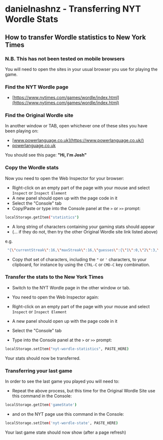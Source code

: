 # danielnashnz - Transferring NYT Wordle Stats

## How to transfer Wordle statistics to New York Times
### N.B. This has not been tested on mobile browsers
You will need to open the sites in your usual browser you use for playing the game.

### Find the NYT Wordle page

* [https://www.nytimes.com/games/wordle/index.html](https://www.nytimes.com/games/wordle/index.html)

### Find the Original Wordle site

In another window or TAB, open whichever one of these sites you have been playing on:

  * [www.powerlanguage.co.uk](https://www.powerlanguage.co.uk/)
  * [powerlanguage.co.uk](https://powerlanguage.co.uk/)

You should see this page: **"Hi, I'm Josh"**

### Copy the Wordle stats

Now you need to open the Web Inspector for your browser:

* Right-click on an empty part of the page with your mouse and select `Inspect` or `Inspect Element`
* A new panel should open up with the page code in it
* Select the "Console" tab
* Copy/Paste or type into the Console panel at the `>` or `>>` prompt:
```bash
localStorage.getItem("statistics")
```
* A long string of characters containing your gaming stats should appear
* (... if they do not, then try the other Original Wordle site link listed above)

e.g.

```bash
 "{\"currentStreak\":16,\"maxStreak\":16,\"guesses\":{\"1\":0,\"2\":3,\"3\":9,\"4\":13,\"5\":4,\"6\":3,\"fail\":1},\"winPercentage\":97,\"gamesPlayed\":33,\"gamesWon\":32,\"averageGuesses\":4}"
```

* Copy *that* set of characters, including the `"` or `'` characters, to your clipboard, for instance by using the `CTRL-C` or `CMD-C` key combination.

### Transfer the stats to the New York Times

* Switch to the NYT Wordle page in the other window or tab.
* You need to open the Web Inspector again:

* Right-click on an empty part of the page with your mouse and select `Inspect` or `Inspect Element`
* A new panel should open up with the page code in it
* Select the "Console" tab
* Type into the Console panel at the `>` or `>>` prompt:
```bash
localStorage.setItem("nyt-wordle-statistics", PASTE_HERE)
```

Your stats should now be transferred.

### Transferring your last game

In order to see the last game you played you will need to:

* Repeat the above process, but this time for the Original Wordle Site use this command in the Console:

```bash
localStorage.getItem('gameState')
```

* and on the NYT page use this command in the Console:

```bash
localStorage.setItem('nyt-wordle-state', PASTE_HERE)
```

Your last game state should now show (after a page refresh)
